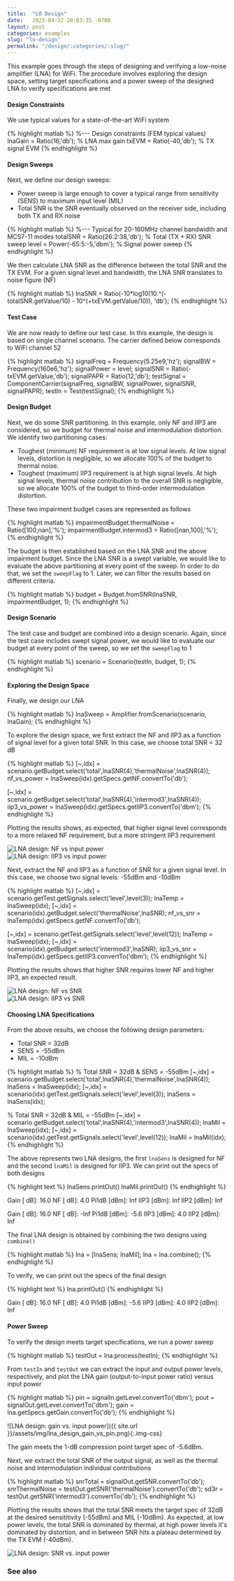 ```yaml
---
title:  "LO Design"
date:   2023-04-22 20:03:35 -0700
layout: post
categories: examples
slug: "lo-design"
permalink: "/design/:categories/:slug/"
---
```


This example goes through the steps of designing and verifying a low-noise amplifier (LNA) for WiFi. The procedure involves exploring the design space, setting target specifications and a power sweep of the designed LNA to verify specifications are met <!--more-->


#### Design Constraints

We use typical values for a state-of-the-art WiFi system

{% highlight matlab %}
%--- Design constraints (FEM typical values)
lnaGain = Ratio(16,'db');           % LNA max gain
txEVM = Ratio(-40,'db');            % TX signal EVM
{% endhighlight %}


#### Design Sweeps

Next, we define our design sweeps:
- Power sweep is large enough to cover a typical range from sensitivity (SENS) to maximum input level (MIL)
- Total SNR is the SNR eventually observed on the receiver side, including both TX and RX noise

{% highlight matlab %}
%--- Typical for 20-160MHz channel bandwidth and MCS7-11 modes
totalSNR = Ratio(26:2:38,'db');     % Total (TX + RX) SNR sweep
level = Power(-65:5:-5,'dbm');      % Signal power sweep
{% endhighlight %}

We then calculate LNA SNR as the difference between the total SNR and the TX EVM. For a given signal level and bandwidth, the LNA SNR translates to noise figure (NF)

{% highlight matlab %}
lnaSNR = Ratio(-10*log10(10.^(-totalSNR.getValue/10) - 10^(+txEVM.getValue/10)), 'db');
{% endhighlight %}


#### Test Case

We are now ready to define our test case. In this example, the design is based on single channel scenario. The carrier defined below corresponds to WiFi channel 52

{% highlight matlab %}
signalFreq = Frequency(5.25e9,'hz');
signalBW = Frequency(160e6,'hz');
signalPower = level;
signalSNR = Ratio(-txEVM.getValue,'db');
signalPAPR = Ratio(12,'db');
testSignal = ComponentCarrier(signalFreq, signalBW, signalPower, signalSNR, signalPAPR);
testIn = Test(testSignal);
{% endhighlight %}


#### Design Budget

Next, we do some SNR partitioning. In this example, only NF and IIP3 are considered, so we budget for thermal noise and intermodulation distortion. We identify two partitioning cases:

- Toughest (minimum) NF requirement is at low signal levels. At low signal levels, distortion is negligible, so we allocate 100% of the budget to thermal noise.
- Toughest (maximum) IIP3 requirement is at high signal levels. At high signal levels, thermal noise contribution to the overall SNR is negligible, so we allocate 100% of the budget to third-order intermodulation distortion.

These two impairment budget cases are represented as follows

{% highlight matlab %}
impairmentBudget.thermalNoise = Ratio([100,nan],'%');
impairmentBudget.intermod3 = Ratio([nan,100],'%');
{% endhighlight %}

The budget is then established based on the LNA SNR and the above impairment budget. Since the LNA SNR is a swept variable, we would like to evaluate the above partitioning at every point of the sweep. In order to do that, we set the `sweepFlag` to 1. Later, we can filter the results based on different criteria.

{% highlight matlab %}
budget = Budget.fromSNR(lnaSNR, impairmentBudget, 1);
{% endhighlight %}


#### Design Scenario

The test case and budget are combined into a design scenario. Again, since the test case includes swept signal power, we would like to evaluate our budget at every point of the sweep, so we set the `sweepFlag` to 1

{% highlight matlab %}
scenario = Scenario(testIn, budget, 1);
{% endhighlight %}


#### Exploring the Design Space

Finally, we design our LNA

{% highlight matlab %}
lnaSweep = Amplifier.fromScenario(scenario, lnaGain);
{% endhighlight %}

To explore the design space, we first extract the NF and IIP3 as a function of signal level for a given total SNR. In this case, we choose total SNR = 32 dB

{% highlight matlab %}
[~,idx] = scenario.getBudget.select('total',lnaSNR(4),'thermalNoise',lnaSNR(4));
nf_vs_power = lnaSweep(idx).getSpecs.getNF.convertTo('db');

[~,idx] = scenario.getBudget.select('total',lnaSNR(4),'intermod3',lnaSNR(4));
iip3_vs_power = lnaSweep(idx).getSpecs.getIIP3.convertTo('dbm');
{% endhighlight %}

Plotting the results shows, as expected, that higher signal level corresponds to a more relaxed NF requirement, but a more stringent IIP3 requirement

<div class="img-container">
  <div class="img-html">
    <img src="{{ site.url }}/assets/img/lna_design_nf_vs_pin.png" alt="LNA design: NF vs input power">
  </div>
    <div class="img-html">
    <img src="{{ site.url }}/assets/img/lna_design_iip3_vs_pin.png" alt="LNA design: IIP3 vs input power">
    </div>
</div>

Next, extract the NF and IIP3 as a function of SNR for a given signal level. In this case, we choose two signal levels: -55dBm and -10dBm

{% highlight matlab %}
[~,idx] = scenario.getTest.getSignals.select('level',level(3));
lnaTemp = lnaSweep(idx);
[~,idx] = scenario(idx).getBudget.select('thermalNoise',lnaSNR);
nf_vs_snr = lnaTemp(idx).getSpecs.getNF.convertTo('db');

[~,idx] = scenario.getTest.getSignals.select('level',level(12));
lnaTemp = lnaSweep(idx);
[~,idx] = scenario(idx).getBudget.select('intermod3',lnaSNR);
iip3_vs_snr = lnaTemp(idx).getSpecs.getIIP3.convertTo('dbm');
{% endhighlight %}

Plotting the results shows that higher SNR requires lower NF and higher IIP3, an expected result.

<div class="img-container">
  <div class="img-html">
    <img src="{{ site.url }}/assets/img/lna_design_nf_vs_snr.png" alt="LNA design: NF vs SNR">
  </div>
    <div class="img-html">
    <img src="{{ site.url }}/assets/img/lna_design_iip3_vs_snr.png" alt="LNA design: IIP3 vs SNR">
    </div>
</div>


#### Choosing LNA Specifications

From the above results, we choose the following design parameters:
- Total SNR = 32dB
- SENS = -55dBm
- MIL = -10dBm

{% highlight matlab %}
% Total SNR = 32dB & SENS = -55dBm
[~,idx] = scenario.getBudget.select('total',lnaSNR(4),'thermalNoise',lnaSNR(4));
lnaSens = lnaSweep(idx);
[~,idx] = scenario(idx).getTest.getSignals.select('level',level(3));
lnaSens = lnaSens(idx);

% Total SNR = 32dB & MIL = -55dBm
[~,idx] = scenario.getBudget.select('total',lnaSNR(4),'intermod3',lnaSNR(4));
lnaMil = lnaSweep(idx);
[~,idx] = scenario(idx).getTest.getSignals.select('level',level(12));
lnaMil = lnaMil(idx);
{% endhighlight %}

The above represents two LNA designs, the first `lnaSens` is designed for NF and the second `lnaMil` is designed for IIP3. We can print out the specs of both designs

{% highlight text %}
lnaSens.printOut()
lnaMil.printOut()
{% endhighlight %}

<div class="language-matlab matlab-printout">  
 Gain [ dB]:    16.0
   NF [ dB]:     4.0
Pi1dB [dBm]:     Inf
 IIP3 [dBm]:     Inf
 IIP2 [dBm]:     Inf

 Gain [ dB]:    16.0
   NF [ dB]:    -Inf
Pi1dB [dBm]:    -5.6
 IIP3 [dBm]:     4.0
 IIP2 [dBm]:     Inf
</div>

The final LNA design is obtained by combining the two designs using `combine()`

{% highlight matlab %}
lna = [lnaSens; lnaMil];
lna = lna.combine();
{% endhighlight %}

To verify, we can print out the specs of the final design

{% highlight text %}
lna.printOut()
{% endhighlight %}

<div class="language-matlab matlab-printout">  
 Gain [ dB]:    16.0
   NF [ dB]:     4.0
Pi1dB [dBm]:    -5.6
 IIP3 [dBm]:     4.0
 IIP2 [dBm]:     Inf
</div>


#### Power Sweep

To verify the design meets target specifications, we run a power sweep

{% highlight matlab %}
testOut = lna.process(testIn);
{% endhighlight %}

From `testIn` and `testOut` we can extract the input and output power levels, respectively, and plot the LNA gain (output-to-input power ratio) versus input power

{% highlight matlab %}
pin = signalIn.getLevel.convertTo('dbm');
pout = signalOut.getLevel.convertTo('dbm');
gain = lna.getSpecs.getGain.convertTo('db');
{% endhighlight %}

![LNA design: gain vs. input power]({{ site.url }}/assets/img/lna_design_gain_vs_pin.png){:.img-css}

The gain meets the 1-dB compression point target spec of -5.6dBm.

Next, we extract the total SNR of the output signal, as well as the thermal noise and intermodulation individual contributions

{% highlight matlab %}
snrTotal = signalOut.getSNR.convertTo('db');
snrThermalNoise = testOut.getSNR('thermalNoise').convertTo('db');
sd3r = testOut.getSNR('intermod3').convertTo('db');
{% endhighlight %}

Plotting the results shows that the total SNR meets the target spec of 32dB at the desired sensititivity (-55dBm) and MIL (-10dBm). As expected, at low power levels, the total SNR is dominated by thermal, at high power levels it's dominated by distortion, and in between SNR hits a plateau determined by the TX EVM (-40dBm).

<div class="img-container">
  <div class="img-html" style="--size: 42%;">
    <img src="{{ site.url }}/assets/img/lna_design_snr_vs_pin.png" alt="LNA design: SNR vs. input power">
  </div>
</div>

### See also

<!-- You can also add images with markdown like this:

![test]({{ site.url }}/assets/img/test.jpg){:.img-css}
![test]({{ site.url }}/assets/img/test_dark.png){:.img-css} -->

